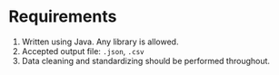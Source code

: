 # Requirements
1. Written using Java. Any library is allowed.
2. Accepted output file: `.json`, `.csv`
3. Data cleaning and standardizing should be performed throughout.